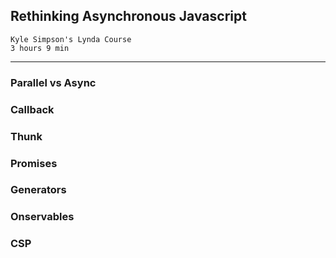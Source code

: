 ## Rethinking Asynchronous Javascript  
    Kyle Simpson's Lynda Course  
    3 hours 9 min  
***

### Parallel vs Async  

### Callback  

### Thunk  

### Promises  

### Generators  

### Onservables  

### CSP  

